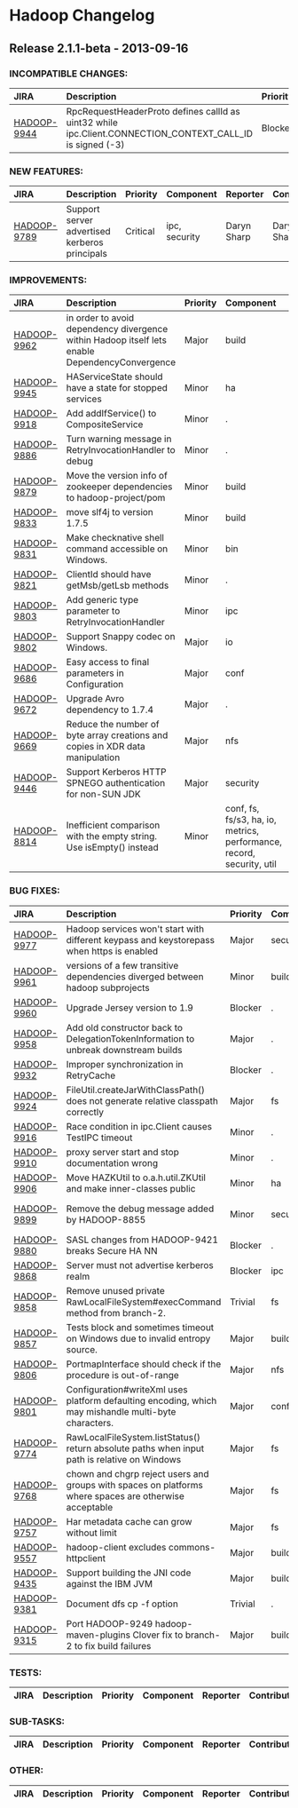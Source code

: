 # Hadoop Changelog

## Release 2.1.1-beta - 2013-09-16

### INCOMPATIBLE CHANGES:

| JIRA | Description | Priority | Component | Reporter | Contributor |
|:---- |:---- | :--- |:---- |:---- |:---- |
| [HADOOP-9944](https://issues.apache.org/jira/browse/HADOOP-9944) | RpcRequestHeaderProto defines callId as uint32 while ipc.Client.CONNECTION\_CONTEXT\_CALL\_ID is signed (-3) |  Blocker | . | Arun C Murthy | Arun C Murthy |


### NEW FEATURES:

| JIRA | Description | Priority | Component | Reporter | Contributor |
|:---- |:---- | :--- |:---- |:---- |:---- |
| [HADOOP-9789](https://issues.apache.org/jira/browse/HADOOP-9789) | Support server advertised kerberos principals |  Critical | ipc, security | Daryn Sharp | Daryn Sharp |


### IMPROVEMENTS:

| JIRA | Description | Priority | Component | Reporter | Contributor |
|:---- |:---- | :--- |:---- |:---- |:---- |
| [HADOOP-9962](https://issues.apache.org/jira/browse/HADOOP-9962) | in order to avoid dependency divergence within Hadoop itself lets enable DependencyConvergence |  Major | build | Roman Shaposhnik | Roman Shaposhnik |
| [HADOOP-9945](https://issues.apache.org/jira/browse/HADOOP-9945) | HAServiceState should have a state for stopped services |  Minor | ha | Karthik Kambatla | Karthik Kambatla |
| [HADOOP-9918](https://issues.apache.org/jira/browse/HADOOP-9918) | Add addIfService() to CompositeService |  Minor | . | Karthik Kambatla | Karthik Kambatla |
| [HADOOP-9886](https://issues.apache.org/jira/browse/HADOOP-9886) | Turn warning message in RetryInvocationHandler to debug |  Minor | . | Arpit Gupta | Arpit Gupta |
| [HADOOP-9879](https://issues.apache.org/jira/browse/HADOOP-9879) | Move the version info of zookeeper dependencies to hadoop-project/pom |  Minor | build | Karthik Kambatla | Karthik Kambatla |
| [HADOOP-9833](https://issues.apache.org/jira/browse/HADOOP-9833) | move slf4j to version 1.7.5 |  Minor | build | Steve Loughran | Kousuke Saruta |
| [HADOOP-9831](https://issues.apache.org/jira/browse/HADOOP-9831) | Make checknative shell command accessible on Windows. |  Minor | bin | Chris Nauroth | Chris Nauroth |
| [HADOOP-9821](https://issues.apache.org/jira/browse/HADOOP-9821) | ClientId should have getMsb/getLsb methods |  Minor | . | Tsuyoshi Ozawa | Tsuyoshi Ozawa |
| [HADOOP-9803](https://issues.apache.org/jira/browse/HADOOP-9803) | Add generic type parameter to RetryInvocationHandler |  Minor | ipc | Tsz Wo Nicholas Sze | Tsz Wo Nicholas Sze |
| [HADOOP-9802](https://issues.apache.org/jira/browse/HADOOP-9802) | Support Snappy codec on Windows. |  Major | io | Chris Nauroth | Chris Nauroth |
| [HADOOP-9686](https://issues.apache.org/jira/browse/HADOOP-9686) | Easy access to final parameters in Configuration |  Major | conf | Jason Lowe | Jason Lowe |
| [HADOOP-9672](https://issues.apache.org/jira/browse/HADOOP-9672) | Upgrade Avro dependency to 1.7.4 |  Major | . | Sandy Ryza | Sandy Ryza |
| [HADOOP-9669](https://issues.apache.org/jira/browse/HADOOP-9669) | Reduce the number of byte array creations and copies in XDR data manipulation |  Major | nfs | Tsz Wo Nicholas Sze | Haohui Mai |
| [HADOOP-9446](https://issues.apache.org/jira/browse/HADOOP-9446) | Support Kerberos HTTP SPNEGO authentication for non-SUN JDK |  Major | security | Yu Gao | Yu Gao |
| [HADOOP-8814](https://issues.apache.org/jira/browse/HADOOP-8814) | Inefficient comparison with the empty string. Use isEmpty() instead |  Minor | conf, fs, fs/s3, ha, io, metrics, performance, record, security, util | Brandon Li | Brandon Li |


### BUG FIXES:

| JIRA | Description | Priority | Component | Reporter | Contributor |
|:---- |:---- | :--- |:---- |:---- |:---- |
| [HADOOP-9977](https://issues.apache.org/jira/browse/HADOOP-9977) | Hadoop services won't start with different keypass and keystorepass when https is enabled |  Major | security | Yesha Vora | Chris Nauroth |
| [HADOOP-9961](https://issues.apache.org/jira/browse/HADOOP-9961) | versions of a few transitive dependencies diverged between hadoop subprojects |  Minor | build | Roman Shaposhnik | Roman Shaposhnik |
| [HADOOP-9960](https://issues.apache.org/jira/browse/HADOOP-9960) | Upgrade Jersey version to 1.9 |  Blocker | . | Brock Noland | Karthik Kambatla |
| [HADOOP-9958](https://issues.apache.org/jira/browse/HADOOP-9958) | Add old constructor back to DelegationTokenInformation to unbreak downstream builds |  Major | . | Andrew Wang | Andrew Wang |
| [HADOOP-9932](https://issues.apache.org/jira/browse/HADOOP-9932) | Improper synchronization in RetryCache |  Blocker | . | Kihwal Lee | Kihwal Lee |
| [HADOOP-9924](https://issues.apache.org/jira/browse/HADOOP-9924) | FileUtil.createJarWithClassPath() does not generate relative classpath correctly |  Major | fs | shanyu zhao | shanyu zhao |
| [HADOOP-9916](https://issues.apache.org/jira/browse/HADOOP-9916) | Race condition in ipc.Client causes TestIPC timeout |  Minor | . | Binglin Chang | Binglin Chang |
| [HADOOP-9910](https://issues.apache.org/jira/browse/HADOOP-9910) | proxy server start and stop documentation wrong |  Minor | . | André Kelpe |  |
| [HADOOP-9906](https://issues.apache.org/jira/browse/HADOOP-9906) | Move HAZKUtil to o.a.h.util.ZKUtil and make inner-classes public |  Minor | ha | Karthik Kambatla | Karthik Kambatla |
| [HADOOP-9899](https://issues.apache.org/jira/browse/HADOOP-9899) | Remove the debug message added by HADOOP-8855 |  Minor | security | Tsz Wo Nicholas Sze | Tsz Wo Nicholas Sze |
| [HADOOP-9880](https://issues.apache.org/jira/browse/HADOOP-9880) | SASL changes from HADOOP-9421 breaks Secure HA NN |  Blocker | . | Kihwal Lee | Daryn Sharp |
| [HADOOP-9868](https://issues.apache.org/jira/browse/HADOOP-9868) | Server must not advertise kerberos realm |  Blocker | ipc | Daryn Sharp | Daryn Sharp |
| [HADOOP-9858](https://issues.apache.org/jira/browse/HADOOP-9858) | Remove unused private RawLocalFileSystem#execCommand method from branch-2. |  Trivial | fs | Chris Nauroth | Chris Nauroth |
| [HADOOP-9857](https://issues.apache.org/jira/browse/HADOOP-9857) | Tests block and sometimes timeout on Windows due to invalid entropy source. |  Major | build, test | Chris Nauroth | Chris Nauroth |
| [HADOOP-9806](https://issues.apache.org/jira/browse/HADOOP-9806) | PortmapInterface should check if the procedure is out-of-range |  Major | nfs | Brandon Li | Brandon Li |
| [HADOOP-9801](https://issues.apache.org/jira/browse/HADOOP-9801) | Configuration#writeXml uses platform defaulting encoding, which may mishandle multi-byte characters. |  Major | conf | Chris Nauroth | Chris Nauroth |
| [HADOOP-9774](https://issues.apache.org/jira/browse/HADOOP-9774) | RawLocalFileSystem.listStatus() return absolute paths when input path is relative on Windows |  Major | fs | shanyu zhao | shanyu zhao |
| [HADOOP-9768](https://issues.apache.org/jira/browse/HADOOP-9768) | chown and chgrp reject users and groups with spaces on platforms where spaces are otherwise acceptable |  Major | fs | Chris Nauroth | Chris Nauroth |
| [HADOOP-9757](https://issues.apache.org/jira/browse/HADOOP-9757) | Har metadata cache can grow without limit |  Major | fs | Jason Lowe | Cristina L. Abad |
| [HADOOP-9557](https://issues.apache.org/jira/browse/HADOOP-9557) | hadoop-client excludes commons-httpclient |  Major | build | Lohit Vijayarenu | Lohit Vijayarenu |
| [HADOOP-9435](https://issues.apache.org/jira/browse/HADOOP-9435) | Support building the JNI code against the IBM JVM |  Major | build | Tian Hong Wang | Tian Hong Wang |
| [HADOOP-9381](https://issues.apache.org/jira/browse/HADOOP-9381) | Document dfs cp -f option |  Trivial | . | Keegan Witt | Keegan Witt |
| [HADOOP-9315](https://issues.apache.org/jira/browse/HADOOP-9315) | Port HADOOP-9249 hadoop-maven-plugins Clover fix to branch-2 to fix build failures |  Major | build | Dennis Y | Chris Nauroth |


### TESTS:

| JIRA | Description | Priority | Component | Reporter | Contributor |
|:---- |:---- | :--- |:---- |:---- |:---- |


### SUB-TASKS:

| JIRA | Description | Priority | Component | Reporter | Contributor |
|:---- |:---- | :--- |:---- |:---- |:---- |


### OTHER:

| JIRA | Description | Priority | Component | Reporter | Contributor |
|:---- |:---- | :--- |:---- |:---- |:---- |


